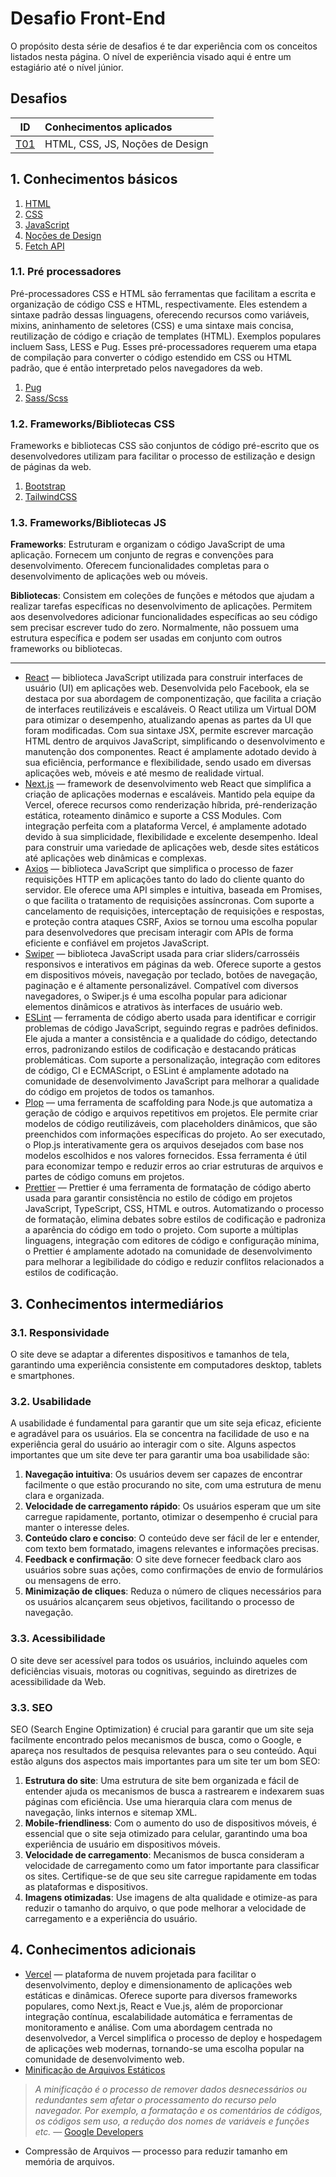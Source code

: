 # Desafio Front-End

O propósito desta série de desafios é te dar experiência com os conceitos listados nesta página. O nível de experiência visado aqui é entre um estagiário até o nível júnior.

## Desafios 

ID  |Conhecimentos aplicados
----|:------------------------------
[T01](./T01/README.md) |HTML, CSS, JS, Noções de Design 

## 1. Conhecimentos básicos

1. [HTML](https://developer.mozilla.org/pt-BR/docs/Web/HTML)
2. [CSS](https://developer.mozilla.org/pt-BR/docs/Web/CSS)
3. [JavaScript](https://developer.mozilla.org/pt-BR/docs/Web/JavaScript)
4. [Noções de Design]()
5. [Fetch API](https://developer.mozilla.org/en-US/docs/Web/API/Fetch_API/Using_Fetch)

### 1.1. Pré processadores

Pré-processadores CSS e HTML são ferramentas que facilitam a escrita e organização de código CSS e HTML, respectivamente. Eles estendem a sintaxe padrão dessas linguagens, oferecendo recursos como variáveis, mixins, aninhamento de seletores (CSS) e uma sintaxe mais concisa, reutilização de código e criação de templates (HTML). Exemplos populares incluem Sass, LESS e Pug. Esses pré-processadores requerem uma etapa de compilação para converter o código estendido em CSS ou HTML padrão, que é então interpretado pelos navegadores da web.

1. [Pug](https://pugjs.org/api/getting-started.html)
2. [Sass/Scss](https://sass-lang.com/)

### 1.2. Frameworks/Bibliotecas CSS

Frameworks e bibliotecas CSS são conjuntos de código pré-escrito que os desenvolvedores utilizam para facilitar o processo de estilização e design de páginas da web.

1. [Bootstrap](https://getbootstrap.com/)
2. [TailwindCSS](https://tailwindcss.com/)

### 1.3. Frameworks/Bibliotecas JS

**Frameworks**: Estruturam e organizam o código JavaScript de uma aplicação. Fornecem um conjunto de regras e convenções para desenvolvimento. Oferecem funcionalidades completas para o desenvolvimento de aplicações web ou móveis.

**Bibliotecas**: Consistem em coleções de funções e métodos que ajudam a realizar tarefas específicas no desenvolvimento de aplicações. Permitem aos desenvolvedores adicionar funcionalidades específicas ao seu código sem precisar escrever tudo do zero. Normalmente, não possuem uma estrutura específica e podem ser usadas em conjunto com outros frameworks ou bibliotecas.

----

- [React](https://react.dev/) &mdash; biblioteca JavaScript utilizada para construir interfaces de usuário (UI) em aplicações web. Desenvolvida pelo Facebook, ela se destaca por sua abordagem de componentização, que facilita a criação de interfaces reutilizáveis e escaláveis. O React utiliza um Virtual DOM para otimizar o desempenho, atualizando apenas as partes da UI que foram modificadas. Com sua sintaxe JSX, permite escrever marcação HTML dentro de arquivos JavaScript, simplificando o desenvolvimento e manutenção dos componentes. React é amplamente adotado devido à sua eficiência, performance e flexibilidade, sendo usado em diversas aplicações web, móveis e até mesmo de realidade virtual.
- [Next.js](https://getbootstrap.com/) &mdash; framework de desenvolvimento web React que simplifica a criação de aplicações modernas e escaláveis. Mantido pela equipe da Vercel, oferece recursos como renderização híbrida, pré-renderização estática, roteamento dinâmico e suporte a CSS Modules. Com integração perfeita com a plataforma Vercel, é amplamente adotado devido à sua simplicidade, flexibilidade e excelente desempenho. Ideal para construir uma variedade de aplicações web, desde sites estáticos até aplicações web dinâmicas e complexas.
- [Axios](https://axios-http.com/ptbr/docs/intro) &mdash; biblioteca JavaScript que simplifica o processo de fazer requisições HTTP em aplicações tanto do lado do cliente quanto do servidor. Ele oferece uma API simples e intuitiva, baseada em Promises, o que facilita o tratamento de requisições assíncronas. Com suporte a cancelamento de requisições, interceptação de requisições e respostas, e proteção contra ataques CSRF, Axios se tornou uma escolha popular para desenvolvedores que precisam interagir com APIs de forma eficiente e confiável em projetos JavaScript.
- [Swiper](https://swiperjs.com/) &mdash; biblioteca JavaScript usada para criar sliders/carrosséis responsivos e interativos em páginas da web. Oferece suporte a gestos em dispositivos móveis, navegação por teclado, botões de navegação, paginação e é altamente personalizável. Compatível com diversos navegadores, o Swiper.js é uma escolha popular para adicionar elementos dinâmicos e atrativos às interfaces de usuário web.
- [ESLint](https://eslint.org/) &mdash; ferramenta de código aberto usada para identificar e corrigir problemas de código JavaScript, seguindo regras e padrões definidos. Ele ajuda a manter a consistência e a qualidade do código, detectando erros, padronizando estilos de codificação e destacando práticas problemáticas. Com suporte a personalização, integração com editores de código, CI e ECMAScript, o ESLint é amplamente adotado na comunidade de desenvolvimento JavaScript para melhorar a qualidade do código em projetos de todos os tamanhos.
- [Plop](https://plopjs.com/) &mdash; uma ferramenta de scaffolding para Node.js que automatiza a geração de código e arquivos repetitivos em projetos. Ele permite criar modelos de código reutilizáveis, com placeholders dinâmicos, que são preenchidos com informações específicas do projeto. Ao ser executado, o Plop.js interativamente gera os arquivos desejados com base nos modelos escolhidos e nos valores fornecidos. Essa ferramenta é útil para economizar tempo e reduzir erros ao criar estruturas de arquivos e partes de código comuns em projetos.
- [Prettier](https://prettier.io/) &mdash; Prettier é uma ferramenta de formatação de código aberto usada para garantir consistência no estilo de código em projetos JavaScript, TypeScript, CSS, HTML e outros. Automatizando o processo de formatação, elimina debates sobre estilos de codificação e padroniza a aparência do código em todo o projeto. Com suporte a múltiplas linguagens, integração com editores de código e configuração mínima, o Prettier é amplamente adotado na comunidade de desenvolvimento para melhorar a legibilidade do código e reduzir conflitos relacionados a estilos de codificação.

## 3. Conhecimentos intermediários

### 3.1. Responsividade

O site deve se adaptar a diferentes dispositivos e tamanhos de tela, garantindo uma experiência consistente em computadores desktop, tablets e smartphones.

### 3.2. Usabilidade

A usabilidade é fundamental para garantir que um site seja eficaz, eficiente e agradável para os usuários. Ela se concentra na facilidade de uso e na experiência geral do usuário ao interagir com o site. Alguns aspectos importantes que um site deve ter para garantir uma boa usabilidade são:

1. **Navegação intuitiva**: Os usuários devem ser capazes de encontrar facilmente o que estão procurando no site, com uma estrutura de menu clara e organizada.
2. **Velocidade de carregamento rápido**: Os usuários esperam que um site carregue rapidamente, portanto, otimizar o desempenho é crucial para manter o interesse deles.
3. **Conteúdo claro e conciso**: O conteúdo deve ser fácil de ler e entender, com texto bem formatado, imagens relevantes e informações precisas.
4. **Feedback e confirmação**: O site deve fornecer feedback claro aos usuários sobre suas ações, como confirmações de envio de formulários ou mensagens de erro.
5. **Minimização de cliques**: Reduza o número de cliques necessários para os usuários alcançarem seus objetivos, facilitando o processo de navegação.

### 3.3. Acessibilidade

O site deve ser acessível para todos os usuários, incluindo aqueles com deficiências visuais, motoras ou cognitivas, seguindo as diretrizes de acessibilidade da Web.

### 3.3. SEO

SEO (Search Engine Optimization) é crucial para garantir que um site seja facilmente encontrado pelos mecanismos de busca, como o Google, e apareça nos resultados de pesquisa relevantes para o seu conteúdo. Aqui estão alguns dos aspectos mais importantes para um site ter um bom SEO:

1. **Estrutura do site**: Uma estrutura de site bem organizada e fácil de entender ajuda os mecanismos de busca a rastrearem e indexarem suas páginas com eficiência. Use uma hierarquia clara com menus de navegação, links internos e sitemap XML.
2. **Mobile-friendliness**: Com o aumento do uso de dispositivos móveis, é essencial que o site seja otimizado para celular, garantindo uma boa experiência de usuário em dispositivos móveis.
3. **Velocidade de carregamento**: Mecanismos de busca consideram a velocidade de carregamento como um fator importante para classificar os sites. Certifique-se de que seu site carregue rapidamente em todas as plataformas e dispositivos.
4. **Imagens otimizadas**: Use imagens de alta qualidade e otimize-as para reduzir o tamanho do arquivo, o que pode melhorar a velocidade de carregamento e a experiência do usuário.

## 4. Conhecimentos adicionais

- [Vercel](https://vercel.com/) &mdash; plataforma de nuvem projetada para facilitar o desenvolvimento, deploy e dimensionamento de aplicações web estáticas e dinâmicas. Oferece suporte para diversos frameworks populares, como Next.js, React e Vue.js, além de proporcionar integração contínua, escalabilidade automática e ferramentas de monitoramento e análise. Com uma abordagem centrada no desenvolvedor, a Vercel simplifica o processo de deploy e hospedagem de aplicações web modernas, tornando-se uma escolha popular na comunidade de desenvolvimento web.
- [Minificação de Arquivos Estáticos](https://developers.google.com/speed/docs/insights/MinifyResources?hl=pt) 
> _A minificação é o processo de remover dados desnecessários ou redundantes sem afetar o processamento do recurso pelo navegador. Por exemplo, a formatação e os comentários de códigos, os códigos sem uso, a redução dos nomes de variáveis e funções etc._ &mdash; [Google Developers](https://developers.google.com/speed/docs/insights/MinifyResources?hl=pt)
- Compressão de Arquivos &mdash; processo para reduzir tamanho em memória de arquivos.